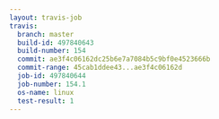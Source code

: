 ```yaml
---
layout: travis-job
travis:
  branch: master
  build-id: 497840643
  build-number: 154
  commit: ae3f4c06162dc25b6e7a7084b5c9bf0e4523666b
  commit-range: 45cab1ddee43...ae3f4c06162d
  job-id: 497840644
  job-number: 154.1
  os-name: linux
  test-result: 1
---
```


